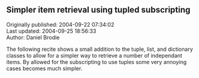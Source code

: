 ## Simpler item retrieval using tupled subscripting  
Originally published: 2004-09-22 07:34:02  
Last updated: 2004-09-25 18:56:33  
Author: Daniel Brodie  
  
The following recite shows a small addition to the tuple, list, and dictionary classes to allow for a simpler way to retrieve a number of independant items. By allowed for the subscripting to use tuples some very annoying cases becomes much simpler.